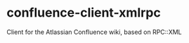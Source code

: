 confluence-client-xmlrpc
========================

Client for the Atlassian Confluence wiki, based on RPC::XML